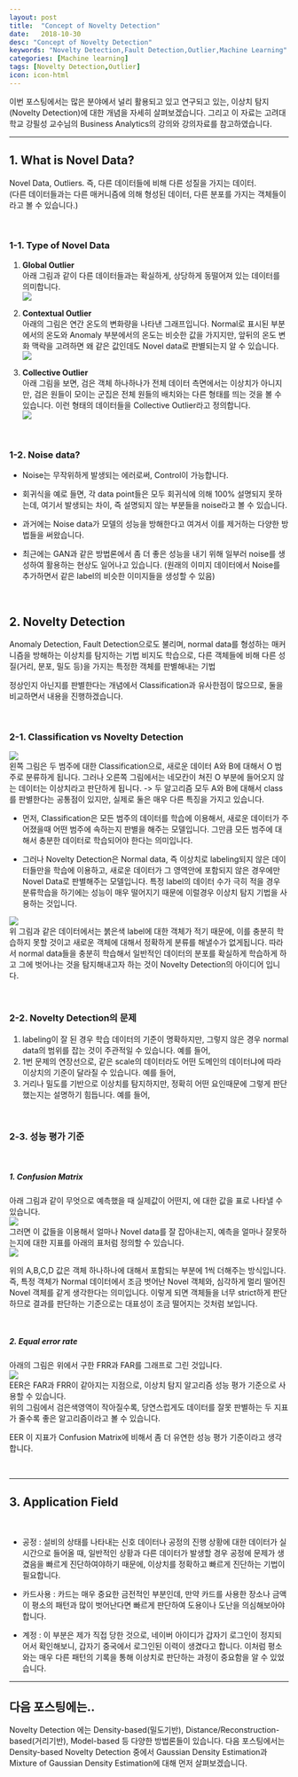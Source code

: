 ```yaml
---
layout: post
title:  "Concept of Novelty Detection"
date:   2018-10-30
desc: "Concept of Novelty Detection"
keywords: "Novelty Detection,Fault Detection,Outlier,Machine Learning"
categories: [Machine learning]
tags: [Novelty Detection,Outlier]
icon: icon-html
---
```


이번 포스팅에서는 많은 분야에서 널리 활용되고 있고 연구되고 있는, 이상치 탐지(Novelty Detection)에 대한 개념을 자세히 살펴보겠습니다. 그리고 이 자료는 고려대학교 강필성 교수님의 Business Analytics의 강의와 강의자료를 참고하였습니다.

---

## 1. What is Novel Data?
>  
Novel Data, Outliers. 즉, 다른 데이터들에 비해 다른 성질을 가지는 데이터.  
 (다른 데이터들과는 다른 매커니즘에 의해 형성된 데이터, 다른 분포를 가지는 객체들이라고 볼 수 있습니다.)  
 
 &nbsp;
 
### 1-1. Type of Novel Data

1. **Global Outlier**  
아래 그림과 같이 다른 데이터들과는 확실하게, 상당하게 동떨어져 있는 데이터를 의미합니다.  
![](https://i.imgur.com/6X37rai.png?1)

2. **Contextual Outlier**  
아래의 그림은 연간 온도의 변화량을 나타낸 그래프입니다. Normal로 표시된 부분에서의 온도와 Anomaly 부분에서의 온도는 비슷한 값을 가지지만, 앞뒤의 온도 변화 맥락을 고려하면 왜 같은 값인데도 Novel data로 판별되는지 알 수 있습니다.  
![](https://i.imgur.com/wejkB9D.png)

3. **Collective Outlier**  
아래 그림을 보면, 검은 객체 하나하나가 전체 데이터 측면에서는 이상치가 아니지만, 검은 원들이 모이는 군집은 전체 원들의 배치와는 다른 형태를 띄는 것을 볼 수 있습니다. 이런 형태의 데이터들을 Collective Outlier라고 정의합니다.  
![](https://i.imgur.com/XSGUXB5.png)

&nbsp;

### 1-2. Noise data?
 - Noise는 무작위하게 발생되는 에러로써, Control이 가능합니다.
 
 - 회귀식을 예로 들면, 각 data point들은 모두 회귀식에 의해 100% 설명되지 못하는데, 여기서 발생되는 차이, 즉 설명되지 않는 부분들을 noise라고 볼 수 있습니다.  
 
 - 과거에는 Noise data가 모델의 성능을 방해한다고 여겨서 이를 제거하는 다양한 방법들을 써왔습니다.  
 
 - 최근에는 GAN과 같은 방법론에서 좀 더 좋은 성능을 내기 위해 일부러 noise를 생성하여 활용하는 현상도 일어나고 있습니다. (원래의 이미지 데이터에서 Noise를 추가하면서 같은 label의 비슷한 이미지들을 생성할 수 있음)

&nbsp;

## 2. Novelty Detection
>  
Anomaly Detection, Fault Detection으로도 불리며, normal data를 형성하는 매커니즘을 방해하는 이상치를 탐지하는 기법
비지도 학습으로, 다른 객체들에 비해 다른 성질(거리, 분포, 밀도 등)을 가지는 특정한 객체를 판별해내는 기법

정상인지 아닌지를 판별한다는 개념에서 Classification과 유사한점이 많으므로, 둘을 비교하면서 내용을 진행하겠습니다.

&nbsp;

### 2-1. Classification vs Novelty Detection
![](https://i.imgur.com/NTdCtTW.png)  
왼쪽 그림은 두 범주에 대한 Classification으로, 새로운 데이터 A와 B에 대해서 O 범주로 분류하게 됩니다.
그러나 오른쪽 그림에서는 네모칸이 쳐진 O 부분에 들어오지 않는 데이터는 이상치라고 판단하게 됩니다. 
-> 두 알고리즘 모두 A와 B에 대해서 class를 판별한다는 공통점이 있지만, 실제로 둘은 매우 다른 특징을 가지고 있습니다.  

- 먼저, Classification은 모든 범주의 데이터를 학습에 이용해서, 새로운 데이터가 주어졌을때 어떤 범주에 속하는지 판별을 해주는 모델입니다. 그만큼 모든 범주에 대해서 충분한 데이터로 학습되어야 한다는 의미입니다.  

- 그러나 Novelty Detection은 Normal data, 즉 이상치로 labeling되지 않은 데이터들만을 학습에 이용하고, 새로운 데이터가 그 영역안에 포함되지 않은 경우에만 Novel Data로 판별해주는 모델입니다. 특정 label의 데이터 수가 극히 적을 경우 분류학습을 하기에는 성능이 매우 떨어지기 때문에 이럴경우 이상치 탐지 기법을 사용하는 것입니다. 

![](https://i.imgur.com/P5qTpIP.png?1)  
위 그림과 같은 데이터에서는 붉은색 label에 대한 객체가 적기 때문에, 이를 충분히 학습하지 못할 것이고 새로운 객체에 대해서 정확하게 분류를 해낼수가 없게됩니다. 따라서 normal data들을 충분히 학습해서 일반적인 데이터의 분포를 확실하게 학습하게 하고 그에 벗어나는 것을 탐지해내고자 하는 것이 Novelty Detection의 아이디어 입니다.

&nbsp;

### 2-2. Novelty Detection의 문제
1. labeling이 잘 된 경우 학습 데이터의 기준이 명확하지만, 그렇지 않은 경우 normal data의 범위를 잡는 것이 주관적일 수 있습니다. 예를 들어, 
2. 1번 문제의 연장선으로, 같은 scale의 데이터라도 어떤 도메인의 데이터냐에 따라 이상치의 기준이 달라질 수 있습니다. 예를 들어,
3. 거리나 밀도를 기반으로 이상치를 탐지하지만, 정확히 어떤 요인때문에 그렇게 판단했는지는 설명하기 힘듭니다. 예를 들어, 

&nbsp;

### 2-3. 성능 평가 기준

&nbsp;

##### 1. Confusion Matrix
아래 그림과 같이 무엇으로 예측했을 때 실제값이 어떤지, 에 대한 값을 표로 나타낼 수 있습니다.  
![](https://i.imgur.com/AbCTO5z.png)  
그러면 이 값들을 이용해서 얼마나 Novel data를 잘 잡아내는지, 예측을 얼마나 잘못하는지에 대한 지표를 아래의 표처럼 정의할 수 있습니다.  
![](https://i.imgur.com/VieVIoM.png)

 위의 A,B,C,D 값은 객체 하나하나에 대해서 포함되는 부분에 1씩 더해주는 방식입니다. 
 즉, 특정 객체가 Normal 데이터에서 조금 벗어난 Novel 객체와, 심각하게 멀리 떨어진 Novel 객체를 같게 생각한다는 의미입니다. 
 이렇게 되면 객체들을 너무 strict하게 판단하므로 결과를 판단하는 기준으로는 대표성이 조금 떨어지는 것처럼 보입니다.

&nbsp;

##### 2. Equal error rate
아래의 그림은 위에서 구한 FRR과 FAR를 그래프로 그린 것입니다.  
![](https://i.imgur.com/QCEE1Pi.png)  
EER은 FAR과 FRR이 같아지는 지점으로, 이상치 탐지 알고리즘 성능 평가 기준으로 사용할 수 있습니다.  
위의 그림에서 검은색영역이 작아질수록, 당연스럽게도 데이터를 잘못 판별하는 두 지표가 줄수록 좋은 알고리즘이라고 볼 수 있습니다.

EER 이 지표가 Confusion Matrix에 비해서 좀 더 유연한 성능 평가 기준이라고 생각합니다.  

&nbsp;

---

## 3. Application Field

&nbsp;

- 공정 : 설비의 상태를 나타내는 신호 데이터나 공정의 진행 상황에 대한 데이터가 실시간으로 들어올 때, 일반적인 상황과 다른 데이터가 발생할 경우 공정에 문제가 생겼음을 빠르게 진단하여야하기 때문에, 이상치를 정확하고 빠르게 진단하는 기법이 필요합니다.

- 카드사용 : 카드는 매우 중요한 금전적인 부분인데, 만약 카드를 사용한 장소나 금액이 평소의 패턴과 많이 벗어난다면 빠르게 판단하여 도용이나 도난을 의심해보아야 합니다.

- 계정 : 이 부분은 제가 직접 당한 것으로, 네이버 아이디가 갑자기 로그인이 정지되어서 확인해보니, 갑자기 중국에서 로그인된 이력이 생겼다고 합니다. 이처럼 평소와는 매우 다른 패턴의 기록을 통해 이상치로 판단하는 과정이 중요함을 알 수 있었습니다.

---

## 다음 포스팅에는..

Novelty Detection 에는 Density-based(밀도기반), Distance/Reconstruction-based(거리기반), Model-based 등 다양한 방법론들이 있습니다. 다음 포스팅에서는 Density-based Novelty Detection 중에서 Gaussian Density Estimation과 Mixture of Gaussian Density Estimation에 대해 먼저 살펴보겠습니다.
